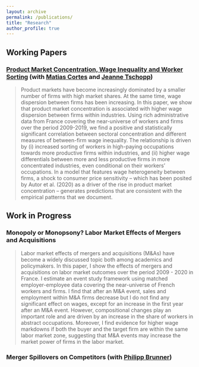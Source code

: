 ```yaml
---
layout: archive
permalink: /publications/
title: "Research"
author_profile: true
---
```


## Working Papers

### [Product Market Concentration, Wage Inequality and Worker Sorting](https://github.com/leyla-gilgen/leyla-gilgen.github.io/blob/master/files/Concentration_France.pdf) (with [Matias Cortes](https://sites.google.com/site/gmatiascortes/) and [Jeanne Tschopp](https://jtschopp.com))
<blockquote>
  <p>
Product markets have become increasingly dominated by a smaller number of firms with high market shares. At the same time, wage dispersion between firms has been increasing. In this paper, we show that product market concentration is associated with higher wage dispersion between firms within industries. Using rich administrative data from France covering the near-universe of workers and firms over the period 2009-2019, we find a positive and statistically significant correlation between sectoral concentration and different measures of between-firm wage inequality. The relationship is driven by (i) increased sorting of workers in high-paying occupations towards more productive firms within industries, and (ii) higher wage differentials between more and less productive firms in more concentrated industries, even conditional on their workers’ occupations. In a model that features wage heterogeneity between firms, a shock to consumer price sensitivity – which has been posited by Autor et al. (2020) as a driver of the rise in product market concentration – generates predictions that are consistent with the empirical patterns that we document.
  </p>
</blockquote>

## Work in Progress

### Monopoly or Monopsony? Labor Market Effects of Mergers and Acquisitions
<blockquote>
  <p>
Labor market effects of mergers and acquisitions (M&As) have become a widely discussed topic both among academics and policymakers. In this paper, I show the effects of mergers and acquisitions on labor market outcomes over the period 2009 - 2020 in France. I estimate an event study framework using matched employer-employee data covering the near-universe of French workers and firms. I find that after an M&A event, sales and employment within M&A firms decrease but I do not find any significant effect on wages, except for an increase in the first year after an M&A event. However, compositional changes play an important role and are driven by an increase in the share of workers in abstract occupations. Moreover, I find evidence for higher wage markdowns if both the buyer and the target firm are within the same labor market zone, suggesting that M&A events may increase the market power of firms in the labor market.
  </p>
</blockquote>


### Merger Spillovers on Competitors (with [Philipp Brunner](https://sites.google.com/view/philippbrunner/home))
<blockquote>
  <p>

  </p>
</blockquote>
